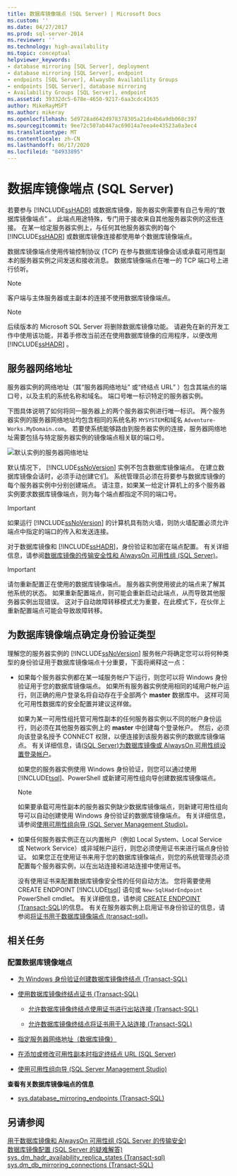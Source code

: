 ```yaml
---
title: 数据库镜像端点 (SQL Server) | Microsoft Docs
ms.custom: ''
ms.date: 04/27/2017
ms.prod: sql-server-2014
ms.reviewer: ''
ms.technology: high-availability
ms.topic: conceptual
helpviewer_keywords:
- database mirroring [SQL Server], deployment
- database mirroring [SQL Server], endpoint
- endpoints [SQL Server], AlwaysOn Availability Groups
- endpoints [SQL Server], database mirroring
- Availability Groups [SQL Server], endpoint
ms.assetid: 39332dc5-678e-4650-9217-6aa3cdc41635
author: MikeRayMSFT
ms.author: mikeray
ms.openlocfilehash: 5d9728ad642d978378305a21de4b6a9db068c397
ms.sourcegitcommit: 9ee72c507ab447ac69014a7eea4e43523a0a3ec4
ms.translationtype: MT
ms.contentlocale: zh-CN
ms.lasthandoff: 06/17/2020
ms.locfileid: "84933895"
---
```

# <a name="the-database-mirroring-endpoint-sql-server"></a>数据库镜像端点 (SQL Server)
  若要参与 [!INCLUDE[ssHADR](../../includes/sshadr-md.md)] 或数据库镜像，服务器实例需要有自己专用的“数据库镜像端点”  。 此端点用途特殊，专门用于接收来自其他服务器实例的这些连接。 在某一给定服务器实例上，与任何其他服务器实例的每个 [!INCLUDE[ssHADR](../../includes/sshadr-md.md)] 或数据库镜像连接都使用单个数据库镜像端点。  
  
 数据库镜像端点使用传输控制协议 (TCP) 在参与数据库镜像会话或承载可用性副本的服务器实例之间发送和接收消息。 数据库镜像端点在唯一的 TCP 端口号上进行侦听。  
  
> [!NOTE]  
>  客户端与主体服务器或主副本的连接不使用数据库镜像端点。  
  
> [!NOTE]  
>  后续版本的 Microsoft SQL Server 将删除数据库镜像功能。 请避免在新的开发工作中使用该功能，并着手修改当前还在使用数据库镜像的应用程序，以便改用 [!INCLUDE[ssHADR](../../includes/sshadr-md.md)] 。  
  
  
##  <a name="server-network-address"></a><a name="ServerNetworkAddress"></a> 服务器网络地址  
 服务器实例的网络地址（其“服务器网络地址”  或“终结点 URL”  ）包含其端点的端口号，以及主机的系统名称和域名。 端口号唯一标识特定的服务器实例。  
  
 下图具体说明了如何将同一服务器上的两个服务器实例进行唯一标识。 两个服务器实例的服务器网络地址均包含相同的系统名称 `MYSYSTEM`和域名 `Adventure-Works.MyDomain.com`。 若要使系统能够路由到服务器实例的连接，服务器网络地址需要包括与特定服务器实例的镜像端点相关联的端口号。  
  
 ![默认实例的服务器网络地址](../media/dbm-2-instances-ports-1-system.gif "默认实例的服务器网络地址")  
  
 默认情况下， [!INCLUDE[ssNoVersion](../../includes/ssnoversion-md.md)] 实例不包含数据库镜像端点。 在建立数据库镜像会话时，必须手动创建它们。 系统管理员必须在将要参与数据库镜像的每个服务器实例中分别创建端点。 请注意，如果某一给定计算机上的多个服务器实例要求数据库镜像端点，则为每个端点都指定不同的端口号。  
  
> [!IMPORTANT]  
>  如果运行 [!INCLUDE[ssNoVersion](../../includes/ssnoversion-md.md)] 的计算机具有防火墙，则防火墙配置必须允许端点中指定的端口的传入和发送连接。  
  
 对于数据库镜像和 [!INCLUDE[ssHADR](../../includes/sshadr-md.md)]，身份验证和加密在端点配置。 有关详细信息，请参阅[数据库镜像的传输安全性和 AlwaysOn 可用性组 &#40;SQL Server&#41;](transport-security-database-mirroring-always-on-availability.md)。  
  
> [!IMPORTANT]  
>  请勿重新配置正在使用的数据库镜像端点。 服务器实例使用彼此的端点来了解其他系统的状态。 如果重新配置端点，则可能会重新启动此端点，从而导致其他服务器实例出现错误。 这对于自动故障转移模式尤为重要，在此模式下，在伙伴上重新配置端点可能会导致故障转移。  
  
  
##  <a name="determining-the-authentication-type-for-a-database-mirroring-endpoint"></a><a name="EndpointAuthenticationTypes"></a> 为数据库镜像端点确定身份验证类型  
 理解您的服务器实例的 [!INCLUDE[ssNoVersion](../../includes/ssnoversion-md.md)] 服务帐户将确定您可以将何种类型的身份验证用于数据库镜像端点十分重要，下面将阐释这一点：  
  
-   如果每个服务器实例都在某一域服务帐户下运行，则您可以将 Windows 身份验证用于您的数据库镜像端点。 如果所有服务器实例使用相同的域用户帐户运行，则正确的用户登录名将自动存在于全部两个 **master** 数据库中。 这样可简化可用性数据库的安全配置并建议这样做。  
  
     如果为某一可用性组托管可用性副本的任何服务器实例以不同的帐户身份运行，则必须在其他服务器实例上的 **master** 中创建每个登录帐户。 然后，必须向该登录名授予 CONNECT 权限，以便连接到该服务器实例的数据库镜像端点。 有关详细信息，请[&#40;SQL Server&#41;为数据库镜像或 AlwaysOn 可用性组设置登录帐户](set-up-login-accounts-database-mirroring-always-on-availability.md)。  
  
     如果您的服务器实例使用 Windows 身份验证，则您可以通过使用 [!INCLUDE[tsql](../../includes/tsql-md.md)]、PowerShell 或新建可用性组向导创建数据库镜像端点。  
  
    > [!NOTE]  
    >  如果要承载可用性副本的服务器实例缺少数据库镜像端点，则新建可用性组向导可以自动创建使用 Windows 身份验证的数据库镜像端点。 有关详细信息，请参阅[使用可用性组向导 (SQL Server Management Studio)](../availability-groups/windows/use-the-availability-group-wizard-sql-server-management-studio.md)。  
  
-   如果任何服务器实例正在以内置帐户（例如 Local System、Local Service 或 Network Service）或非域帐户运行，则您必须使用证书来进行端点身份验证。 如果您正在使用证书来用于您的数据库镜像端点，则您的系统管理员必须配置每个服务器实例，以在出站连接和进站连接中使用证书。  
  
     没有使用证书来配置数据库镜像安全性的任何自动方法。 您将需要使用 CREATE ENDPOINT [!INCLUDE[tsql](../../includes/tsql-md.md)] 语句或 `New-SqlHadrEndpoint` PowerShell cmdlet。 有关详细信息，请参阅 [CREATE ENDPOINT (Transact-SQL)](/sql/t-sql/statements/create-endpoint-transact-sql)的信息。 有关在服务器实例上启用证书身份验证的信息，请参阅[将证书用于数据库镜像端点 &#40;transact-sql&#41;](use-certificates-for-a-database-mirroring-endpoint-transact-sql.md)。  
  
  
##  <a name="related-tasks"></a><a name="RelatedTasks"></a> 相关任务  

### <a name="to-configure-a-database-mirroring-endpoint"></a>配置数据库镜像端点
  
-   [为 Windows 身份验证创建数据库镜像终结点 (Transact-SQL)](create-a-database-mirroring-endpoint-for-windows-authentication-transact-sql.md)  
  
-   [使用数据库镜像终结点证书 (Transact-SQL)](use-certificates-for-a-database-mirroring-endpoint-transact-sql.md)  
  
    -   [允许数据库镜像终结点使用证书进行出站连接 (Transact-SQL)](database-mirroring-use-certificates-for-outbound-connections.md)  
  
    -   [允许数据库镜像终结点将证书用于入站连接 (Transact-SQL)](database-mirroring-use-certificates-for-inbound-connections.md)  
  
-   [指定服务器网络地址（数据库镜像）](specify-a-server-network-address-database-mirroring.md)  
  
-   [在添加或修改可用性副本时指定终结点 URL (SQL Server)](../availability-groups/windows/specify-endpoint-url-adding-or-modifying-availability-replica.md)  
  
-   [使用可用性组向导 (SQL Server Management Studio)](../../ssms/sql-server-management-studio-ssms.md)  
  
 **查看有关数据库镜像端点的信息**  
  
-   [sys.database_mirroring_endpoints (Transact-SQL)](/sql/relational-databases/system-catalog-views/sys-database-mirroring-endpoints-transact-sql)  
  
  
## <a name="see-also"></a>另请参阅  
 [用于数据库镜像和 AlwaysOn 可用性组 &#40;SQL Server 的传输安全&#41;](transport-security-database-mirroring-always-on-availability.md)   
 [数据库镜像配置 &#40;SQL Server 的疑难解答&#41;](troubleshoot-database-mirroring-configuration-sql-server.md)   
 [sys. dm_hadr_availability_replica_states &#40;Transact-sql&#41;](/sql/relational-databases/system-dynamic-management-views/sys-dm-hadr-availability-replica-states-transact-sql)   
 [sys.dm_db_mirroring_connections (Transact-SQL)](/sql/relational-databases/system-dynamic-management-views/database-mirroring-sys-dm-db-mirroring-connections)  
